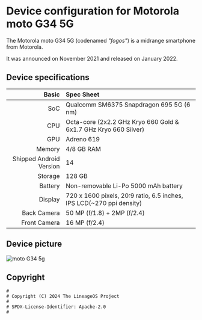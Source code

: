Device configuration for Motorola moto G34 5G
=========================================

The Motorola moto G34 5G (codenamed _"fogos"_) is a midrange smartphone from Motorola.

It was announced on November 2021 and released on January 2022.

## Device specifications

Basic   | Spec Sheet
-------:|:-------------------------
SoC     | Qualcomm SM6375 Snapdragon 695 5G (6 nm)
CPU     | Octa-core (2x2.2 GHz Kryo 660 Gold & 6x1.7 GHz Kryo 660 Silver)
GPU     | Adreno 619
Memory  | 4/8 GB RAM
Shipped Android Version | 14
Storage | 128 GB
Battery | Non-removable Li-Po 5000 mAh battery
Display | 720 x 1600 pixels, 20:9 ratio, 6.5 inches, IPS LCD(~270 ppi density)
Back Camera  | 50 MP (f/1.8) + 2MP (f/2.4)
Front Camera  | 16 MP (f/2.4)

## Device picture
![moto G34 5g](https://motorolain.vtexassets.com/arquivos/ids/158682-800-auto?width=1200&height=1200&aspect=true "moto G34 5g")

## Copyright

```
#
# Copyright (C) 2024 The LineageOS Project
#
# SPDX-License-Identifier: Apache-2.0
#
